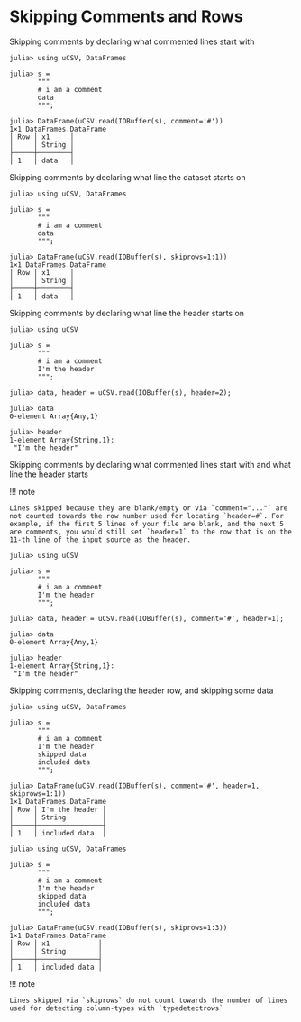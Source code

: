 # Skipping Comments and Rows

Skipping comments by declaring what commented lines start with
```jldoctest
julia> using uCSV, DataFrames

julia> s =
       """
       # i am a comment
       data
       """;

julia> DataFrame(uCSV.read(IOBuffer(s), comment='#'))
1×1 DataFrames.DataFrame
│ Row │ x1     │
│     │ String │
├─────┼────────┤
│ 1   │ data   │

```

Skipping comments by declaring what line the dataset starts on
```jldoctest
julia> using uCSV, DataFrames

julia> s =
       """
       # i am a comment
       data
       """;

julia> DataFrame(uCSV.read(IOBuffer(s), skiprows=1:1))
1×1 DataFrames.DataFrame
│ Row │ x1     │
│     │ String │
├─────┼────────┤
│ 1   │ data   │

```

Skipping comments by declaring what line the header starts on
```jldoctest
julia> using uCSV

julia> s =
       """
       # i am a comment
       I'm the header
       """;

julia> data, header = uCSV.read(IOBuffer(s), header=2);

julia> data
0-element Array{Any,1}

julia> header
1-element Array{String,1}:
 "I'm the header"

```

Skipping comments by declaring what commented lines start with and what line the header starts

!!! note

    Lines skipped because they are blank/empty or via `comment="..."` are not counted towards the row number used for locating `header=#`. For example, if the first 5 lines of your file are blank, and the next 5 are comments, you would still set `header=1` to the row that is on the 11-th line of the input source as the header.

```jldoctest
julia> using uCSV

julia> s =
       """
       # i am a comment
       I'm the header
       """;

julia> data, header = uCSV.read(IOBuffer(s), comment='#', header=1);

julia> data
0-element Array{Any,1}

julia> header
1-element Array{String,1}:
 "I'm the header"

```

Skipping comments, declaring the header row, and skipping some data
```jldoctest
julia> using uCSV, DataFrames

julia> s =
       """
       # i am a comment
       I'm the header
       skipped data
       included data
       """;

julia> DataFrame(uCSV.read(IOBuffer(s), comment='#', header=1, skiprows=1:1))
1×1 DataFrames.DataFrame
│ Row │ I'm the header │
│     │ String         │
├─────┼────────────────┤
│ 1   │ included data  │

```

```jldoctest
julia> using uCSV, DataFrames

julia> s =
       """
       # i am a comment
       I'm the header
       skipped data
       included data
       """;

julia> DataFrame(uCSV.read(IOBuffer(s), skiprows=1:3))
1×1 DataFrames.DataFrame
│ Row │ x1            │
│     │ String        │
├─────┼───────────────┤
│ 1   │ included data │

```

!!! note

    Lines skipped via `skiprows` do not count towards the number of lines used for detecting column-types with `typedetectrows`
